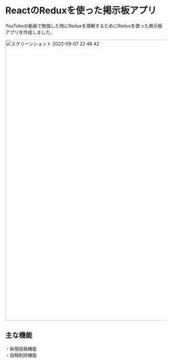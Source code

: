 # ReactのReduxを使った掲示板アプリ

YouTubeの動画で勉強した時にReduxを理解するためにReduxを使った掲示板アプリを作成しました。  

<img width="874" alt="スクリーンショット 2022-09-07 22 48 42" src="https://user-images.githubusercontent.com/81672054/188894946-932a6208-f915-4991-9cdc-8d82c97ec62d.png">

## 主な機能
・新規投稿機能  
・投稿削除機能

